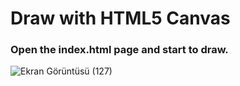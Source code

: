 # Draw with HTML5 Canvas

### Open the index.html page and start to draw.
![Ekran Görüntüsü (127)](https://user-images.githubusercontent.com/48553941/97079089-d5075680-15f9-11eb-8c5b-852bb9733148.png)
